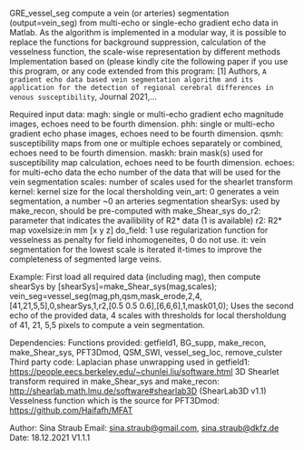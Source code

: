 GRE_vessel_seg compute a vein (or arteries) segmentation (output=vein_seg) from multi-echo or single-echo
gradient echo data in Matlab. As the algorithm is implemented in a modular way, it
is possible to replace the functions for background suppression, calculation of the 
vesselness function, the scale-wise representation by different methods 
Implementation based on (please kindly cite the following paper if you use 
this program, or any code extended from this program:
[1] Authors, ``A gradient echo data based vein segmentation algorithm and
its application for the detection of regional cerebral differences in
venous susceptibility``, Journal 2021,...

Required input data:
magh: single or multi-echo gradient echo magnitude images, echoes need to be
fourth dimension.
phh: single or multi-echo gradient echo phase images, echoes need to be
fourth dimension.
qsmh: susceptibility maps from one or multiple echoes separately or
combined, echoes need to be fourth dimension.
maskh: brain mask(s) used for susceptibility map calculation, echoes need
to be fourth dimension.
echoes: for multi-echo data the echo number of the data that will be used
for the vein segmentation
scales: number of scales used for the shearlet transform
kernel: kernel size for the local thersholding
vein_art: 0 generates a vein segmentation, a number ~0 an arteries segmentation
shearSys: used by make_recon, should be pre-computed with make_Shear_sys
do_r2: parameter that indicates the availibility of R2* data (1 is available)
r2: R2* map
voxelsize:in mm [x y z]
do_field: 1 use regularization function for vesselness as penalty for
field inhomogeneites, 0 do not use.
it: vein segmentation for the lowest scale is iterated it-times to improve the
completeness of segmented large veins.

Example:
First load all required data (including mag), then compute shearSys by [shearSys]=make_Shear_sys(mag,scales);
vein_seg=vessel_seg(mag,ph,qsm,mask_erode,2,4,[41,21,5,5],0,shearSys,1,r2,[0.5 0.5 0.6],[6,6,6],1,mask01,0);
Uses the second echo of the provided data, 4 scales with thresholds for
local thersholdung of 41, 21, 5,5 pixels to compute a vein segmentation.

Dependencies:
Functions provided: getfield1, BG_supp, make_recon, make_Shear_sys, PFT3Dmod,
QSM_SWI, vessel_seg_loc, remove_culster
Third party code:
Laplacian phase unwrapping used in getfield1:
https://people.eecs.berkeley.edu/~chunlei.liu/software.html
3D Shearlet transform required in make_Shear_sys and make_recon:
http://shearlab.math.lmu.de/software#shearlab3D (ShearLab3D v1.1)
Vesselness function which is the source for PFT3Dmod: https://github.com/Haifafh/MFAT
 
Author: Sina Straub
Email: sina.straub@gmail.com, sina.straub@dkfz.de
Date: 18.12.2021 V1.1.1

